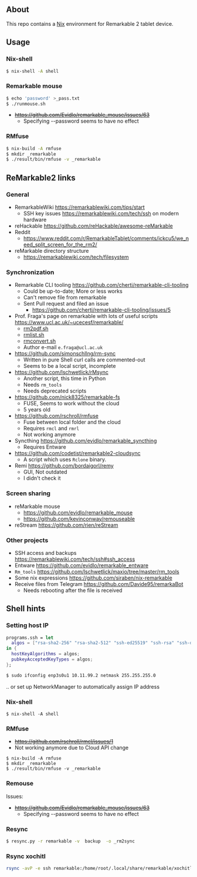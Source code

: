 About
-----

This repo contains a [Nix](http://www.nixos.org) environment for Remarkable 2
tablet device.

Usage
-----

### Nix-shell

```sh
$ nix-shell -A shell
```

### Remarkable mouse

```sh
$ echo 'password' >_pass.txt
$ ./runmouse.sh
```

* ~~https://github.com/Evidlo/remarkable_mouse/issues/63~~
  + Specifying --password seems to have no effect

### RMfuse

```sh
$ nix-build -A rmfuse
$ mkdir _remarkable
$ ./result/bin/rmfuse -v _remarkable
```


ReMarkable2 links
-----------------

### General

* RemarkableWiki https://remarkablewiki.com/tips/start
  - SSH key issues https://remarkablewiki.com/tech/ssh on modern hardware
* reHackable https://github.com/reHackable/awesome-reMarkable
* Reddit
  - https://www.reddit.com/r/RemarkableTablet/comments/ickcu5/we_need_split_screen_for_the_rm2/
* reMarkable directory structure
  - https://remarkablewiki.com/tech/filesystem

### Synchronization

- Remarkable CLI tooling https://github.com/cherti/remarkable-cli-tooling
  + Could be up-to-date; More or less works
  + Can't remove file from remarkable
  + Sent Pull request and filed an issue
    * https://github.com/cherti/remarkable-cli-tooling/issues/5
- Prof. Fraga's page on remarkable with lots of useful scripts
  https://www.ucl.ac.uk/~ucecesf/remarkable/
  + [rm2pdf.sh](https://www.ucl.ac.uk/~ucecesf/remarkable/pdf2rm.sh)
  + [rmlist.sh](https://www.ucl.ac.uk/~ucecesf/remarkable/rmlist.sh)
  + [rmconvert.sh](https://www.ucl.ac.uk/~ucecesf/remarkable/rmconvert.sh)
  + Author e-mail `e.fraga@ucl.ac.uk`
- https://github.com/simonschllng/rm-sync
  + Written in pure Shell curl calls are commented-out
  + Seems to be a local script, incomplete
- https://github.com/lschwetlick/rMsync
  + Another script, this time in Python
  + Needs `rm_tools`
  + Needs deprecated scripts
- https://github.com/nick8325/remarkable-fs
  + FUSE, Seems to work without the cloud
  + 5 years old
- https://github.com/rschroll/rmfuse
  + Fuse between local folder and the cloud
  + Requires `rmcl` and `rmrl`
  + Not working anymore
- Syncthing https://github.com/evidlo/remarkable_syncthing
  + Requires Entware
- https://github.com/codetist/remarkable2-cloudsync
  + A script which uses `Rclone` binary.
- Remi https://github.com/bordaigorl/remy
  + GUI, Not outdated
  + I didn't check it

### Screen sharing

* reMarkable mouse
  - https://github.com/evidlo/remarkable_mouse
  - https://github.com/kevinconway/remouseable
* reStream https://github.com/rien/reStream

### Other projects

* SSH access and backups https://remarkablewiki.com/tech/ssh#ssh_access
* Entware https://github.com/evidlo/remarkable_entware
* `Rm_tools` https://github.com/lschwetlick/maxio/tree/master/rm_tools
* Some nix expressions https://github.com/siraben/nix-remarkable
* Receive files from Telegram https://github.com/Davide95/remarkaBot
  - Needs rebooting after the file is received

Shell hints
-----------

### Setting host IP

```nix
programs.ssh = let
  algos = ["rsa-sha2-256" "rsa-sha2-512" "ssh-ed25519" "ssh-rsa" "ssh-dss"];
in {
  hostKeyAlgorithms = algos;
  pubkeyAcceptedKeyTypes = algos;
};
```

```sh
$ sudo ifconfig enp3s0u1 10.11.99.2 netmask 255.255.255.0
```

.. or set up NetworkManager to automatically assign IP address

### Nix-shell

```
$ nix-shell -A shell
```

### RMfuse

* ~~https://github.com/rschroll/rmcl/issues/1~~
* Not working anymore due to Cloud API change

```
$ nix-build -A rmfuse
$ mkdir _remarkable
$ ./result/bin/rmfuse -v _remarkable
```

### Remouse

Issues:
* ~~https://github.com/Evidlo/remarkable_mouse/issues/63~~
  + Specifying --password seems to have no effect


### Resync

```sh
$ resync.py -r remarkable -v  backup  -o _rm2sync
```


### Rsync xochitl


```sh
rsync -avP -e ssh remarkable:/home/root/.local/share/remarkable/xochitl _xochitl
```
